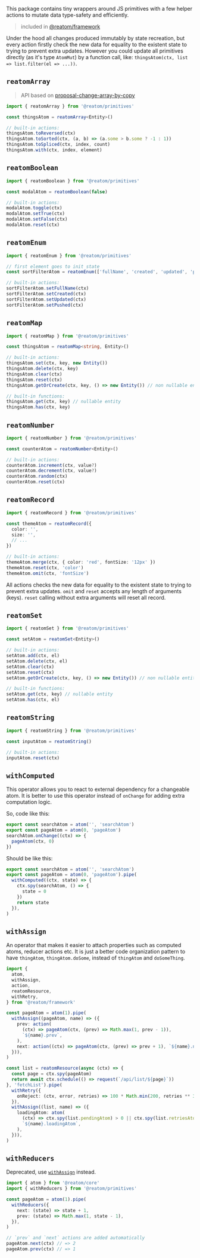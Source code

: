 This package contains tiny wrappers around JS primitives with a few helper actions to mutate data type-safety and efficiently.

> included in [@reatom/framework](https://www.reatom.dev/package/framework)

Under the hood all changes produced immutably by state recreation, but every action firstly check the new data for equality to the existent state to trying to prevent extra updates. However you could update all primitives directly (as it's type `AtomMut`) by a function call, like: `thingsAtom(ctx, list => list.filter(el => ...))`.

## `reatomArray`

> API based on [proposal-change-array-by-copy](https://github.com/tc39/proposal-change-array-by-copy)

```ts
import { reatomArray } from '@reatom/primitives'

const thingsAtom = reatomArray<Entity>()

// built-in actions:
thingsAtom.toReversed(ctx)
thingsAtom.toSorted(ctx, (a, b) => (a.some > b.some ? -1 : 1))
thingsAtom.toSpliced(ctx, index, count)
thingsAtom.with(ctx, index, element)
```

## `reatomBoolean`

```ts
import { reatomBoolean } from '@reatom/primitives'

const modalAtom = reatomBoolean(false)

// built-in actions:
modalAtom.toggle(ctx)
modalAtom.setTrue(ctx)
modalAtom.setFalse(ctx)
modalAtom.reset(ctx)
```

## `reatomEnum`

```ts
import { reatomEnum } from '@reatom/primitives'

// first element goes to init state
const sortFilterAtom = reatomEnum(['fullName', 'created', 'updated', 'pushed'])

// built-in actions:
sortFilterAtom.setFullName(ctx)
sortFilterAtom.setCreated(ctx)
sortFilterAtom.setUpdated(ctx)
sortFilterAtom.setPushed(ctx)
```

## `reatomMap`

```ts
import { reatomMap } from '@reatom/primitives'

const thingsAtom = reatomMap<string, Entity>()

// built-in actions:
thingsAtom.set(ctx, key, new Entity())
thingsAtom.delete(ctx, key)
thingsAtom.clear(ctx)
thingsAtom.reset(ctx)
thingsAtom.getOrCreate(ctx, key, () => new Entity()) // non nullable entity

// built-in functions:
thingsAtom.get(ctx, key) // nullable entity
thingsAtom.has(ctx, key)
```

## `reatomNumber`

```ts
import { reatomNumber } from '@reatom/primitives'

const counterAtom = reatomNumber<Entity>()

// built-in actions:
counterAtom.increment(ctx, value?)
counterAtom.decrement(ctx, value?)
counterAtom.random(ctx)
counterAtom.reset(ctx)
```

## `reatomRecord`

```ts
import { reatomRecord } from '@reatom/primitives'

const themeAtom = reatomRecord({
  color: '',
  size: '',
  // ...
})

// built-in actions:
themeAtom.merge(ctx, { color: 'red', fontSize: '12px' })
themeAtom.reset(ctx, 'color')
themeAtom.omit(ctx, 'fontSize')
```

All actions checks the new data for equality to the existent state to trying to prevent extra updates. `omit` and `reset` accepts any length of arguments (keys). `reset` calling without extra arguments will reset all record.

## `reatomSet`

```ts
import { reatomSet } from '@reatom/primitives'

const setAtom = reatomSet<Entity>()

// built-in actions:
setAtom.add(ctx, el)
setAtom.delete(ctx, el)
setAtom.clear(ctx)
setAtom.reset(ctx)
setAtom.getOrCreate(ctx, key, () => new Entity()) // non nullable entity

// built-in functions:
setAtom.get(ctx, key) // nullable entity
setAtom.has(ctx, el)
```

## `reatomString`

```ts
import { reatomString } from '@reatom/primitives'

const inputAtom = reatomString()

// built-in actions:
inputAtom.reset(ctx)
```

## `withComputed`

This operator allows you to react to external dependency for a changeable atom. It is better to use this operator instead of `onChange` for adding extra computation logic.

So, code like this:

```ts
export const searchAtom = atom('', 'searchAtom')
export const pageAtom = atom(0, 'pageAtom')
searchAtom.onChange((ctx) => {
  pageAtom(ctx, 0)
})
```

Should be like this:

```ts
export const searchAtom = atom('', 'searchAtom')
export const pageAtom = atom(0, 'pageAtom').pipe(
  withComputed((ctx, state) => {
    ctx.spy(searchAtom, () => {
      state = 0
    })
    return state
  }),
)
```

## `withAssign`

An operator that makes it easier to attach properties such as computed atoms, reducer actions etc. It is just a better code organization pattern to have `thingAtom`, `thingAtom.doSome`, instead of `thingAtom` and `doSomeThing`.

```ts
import {
  atom,
  withAssign,
  action,
  reatomResource,
  withRetry,
} from '@reatom/framework'

const pageAtom = atom(1).pipe(
  withAssign((pageAtom, name) => ({
    prev: action(
      (ctx) => pageAtom(ctx, (prev) => Math.max(1, prev - 1)),
      `${name}.prev`,
    ),
    next: action((ctx) => pageAtom(ctx, (prev) => prev + 1), `${name}.next`),
  })),
)

const list = reatomResource(async (ctx) => {
  const page = ctx.spy(pageAtom)
  return await ctx.schedule(() => request(`/api/list/${page}`))
}, 'fetchList').pipe(
  withRetry({
    onReject: (ctx, error, retries) => 100 * Math.min(200, retries ** 3),
  }),
  withAssign((list, name) => ({
    loadingAtom: atom(
      (ctx) => ctx.spy(list.pendingAtom) > 0 || ctx.spy(list.retriesAtom) > 0,
      `${name}.loadingAtom`,
    ),
  })),
)
```

## `withReducers`

Deprecated, use [`withAssign`](#withassign) instead.

```ts
import { atom } from '@reatom/core'
import { withReducers } from '@reatom/primitives'

const pageAtom = atom(1).pipe(
  withReducers({
    next: (state) => state + 1,
    prev: (state) => Math.max(1, state - 1),
  }),
)

// `prev` and `next` actions are added automatically
pageAtom.next(ctx) // => 2
pageAtom.prev(ctx) // => 1
```
